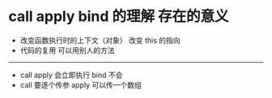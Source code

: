 # call apply bind 的理解 存在的意义
- 改变函数执行时的上下文（对象） 改变 this 的指向
- 代码的复用 可以用别人的方法
<hr>

- call apply 会立即执行 bind 不会
- call 要逐个传参 apply 可以传一个数组